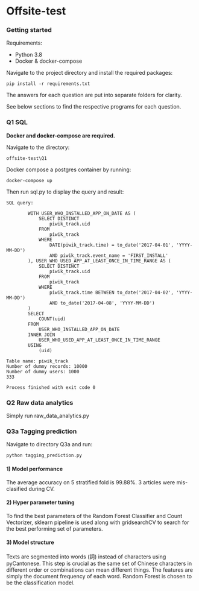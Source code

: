 # Offsite-test

### Getting started
Requirements:
- Python 3.8
- Docker & docker-compose

Navigate to the project directory and install the required packages:

`pip install -r requirements.txt`

The answers for each question are put into separate folders for clarity.

See below sections to find the respective programs for each question.


### Q1 SQL
**Docker and docker-compose are required.**

Navigate to the directory:

`offsite-test\Q1`

Docker compose a postgres container by running:

`docker-compose up`

Then run sql.py to display the query and result:
```
SQL query:

        WITH USER_WHO_INSTALLED_APP_ON_DATE AS ( 
            SELECT DISTINCT
                piwik_track.uid
            FROM
                piwik_track
            WHERE
                DATE(piwik_track.time) = to_date('2017-04-01', 'YYYY-MM-DD') 
                AND piwik_track.event_name = 'FIRST_INSTALL'
        ), USER_WHO_USED_APP_AT_LEAST_ONCE_IN_TIME_RANGE AS (
            SELECT DISTINCT
                piwik_track.uid
            FROM
                piwik_track
            WHERE
                piwik_track.time BETWEEN to_date('2017-04-02', 'YYYY-MM-DD') 
                AND to_date('2017-04-08', 'YYYY-MM-DD')
        )
        SELECT
            COUNT(uid)
        FROM
            USER_WHO_INSTALLED_APP_ON_DATE
        INNER JOIN
            USER_WHO_USED_APP_AT_LEAST_ONCE_IN_TIME_RANGE
        USING 
            (uid)
    
Table name: piwik_track
Number of dummy records: 10000
Number of dummy users: 1000
333

Process finished with exit code 0

```

### Q2 Raw data analytics
Simply run raw_data_analytics.py

### Q3a Tagging prediction
Navigate to directory Q3a and run:

`python tagging_prediction.py`

#### 1) Model performance
The average accuracy on 5 stratified fold is 99.88%.
3 articles were mis-clasified during CV.


#### 2) Hyper parameter tuning
To find the best parameters of the Random Forest Classifier and Count Vectorizer,
sklearn pipeline is used along with gridsearchCV to search for the best performing set of parameters.


#### 3) Model structure
Texts are segmented into words (詞) instead of characters using pyCantonese. 
This step is crucial as the same set of Chinese characters in different order or combinations can mean different things.
The features are simply the document frequency of each word. Random Forest is chosen to be the classification model.
